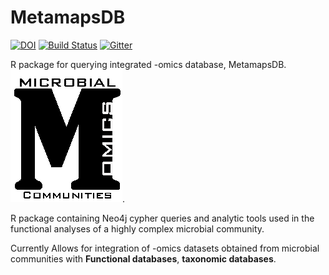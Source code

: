 MetamapsDB
========
[![DOI](https://zenodo.org/badge/19045/etheleon/metamaps.svg)](https://zenodo.org/badge/latestdoi/19045/etheleon/metamaps)
[![Build Status](https://travis-ci.org/etheleon/metamaps.svg?branch=master)](https://travis-ci.org/etheleon/metamaps)
[![Gitter](https://badges.gitter.im/metamaps.png)](https://gitter.im/etheleon/metamaps)

R package for querying integrated -omics database, MetamapsDB. 
[![MetamapsDB](./thumbnail.png)](github.com/etheleon/omics).

R package containing Neo4j cypher queries and analytic tools used in the functional analyses of a highly complex microbial community.

Currently Allows for integration of -omics datasets obtained from microbial communities with __Functional databases__, __taxonomic databases__. 
